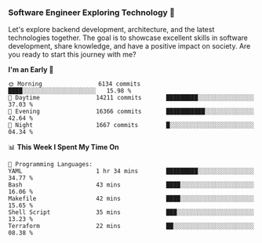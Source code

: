 ### Software Engineer Exploring Technology 🚀 

Let's explore backend development, architecture, and the latest technologies together. The goal is to showcase excellent skills in software development, share knowledge, and have a positive impact on society. Are you ready to start this journey with me?

<!--START_SECTION:waka-->
**I'm an Early 🐤** 

```text
🌞 Morning                6134 commits        ████░░░░░░░░░░░░░░░░░░░░░   15.98 % 
🌆 Daytime                14211 commits       █████████░░░░░░░░░░░░░░░░   37.03 % 
🌃 Evening                16366 commits       ███████████░░░░░░░░░░░░░░   42.64 % 
🌙 Night                  1667 commits        █░░░░░░░░░░░░░░░░░░░░░░░░   04.34 % 
```


📊 **This Week I Spent My Time On** 

```text
💬 Programming Languages: 
YAML                     1 hr 34 mins        █████████░░░░░░░░░░░░░░░░   34.77 % 
Bash                     43 mins             ████░░░░░░░░░░░░░░░░░░░░░   16.06 % 
Makefile                 42 mins             ████░░░░░░░░░░░░░░░░░░░░░   15.65 % 
Shell Script             35 mins             ███░░░░░░░░░░░░░░░░░░░░░░   13.23 % 
Terraform                22 mins             ██░░░░░░░░░░░░░░░░░░░░░░░   08.38 % 
```


<!--END_SECTION:waka-->
